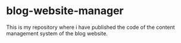 # blog-website-manager
This is my repository where i have published the code of the content management system of the blog website.
